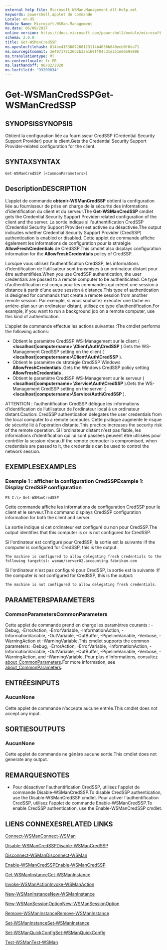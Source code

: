 ```yaml
---
external help file: Microsoft.WSMan.Management.dll-Help.xml
keywords: powershell,applet de commande
Locale: en-US
Module Name: Microsoft.WSMan.Management
ms.date: 06/09/2017
online version: https://docs.microsoft.com/powershell/module/microsoft.wsman.management/get-wsmancredssp?view=powershell-6&WT.mc_id=ps-gethelp
schema: 2.0.0
title: Get-WSManCredSSP
ms.openlocfilehash: 814be4153687268123114b4036b640eeb0f0da71
ms.sourcegitcommit: 2e497178126b2b33a169ff04c31e251e0b59e89b
ms.translationtype: MT
ms.contentlocale: fr-FR
ms.lasthandoff: 06/02/2020
ms.locfileid: "93200834"
---
```

# <span data-ttu-id="03640-103">Get-WSManCredSSP</span><span class="sxs-lookup"><span data-stu-id="03640-103">Get-WSManCredSSP</span></span>

## <span data-ttu-id="03640-104">SYNOPSIS</span><span class="sxs-lookup"><span data-stu-id="03640-104">SYNOPSIS</span></span>
<span data-ttu-id="03640-105">Obtient la configuration liée au fournisseur CredSSP (Credential Security Support Provider) pour le client.</span><span class="sxs-lookup"><span data-stu-id="03640-105">Gets the Credential Security Support Provider-related configuration for the client.</span></span>

## <span data-ttu-id="03640-106">SYNTAX</span><span class="sxs-lookup"><span data-stu-id="03640-106">SYNTAX</span></span>

```
Get-WSManCredSSP [<CommonParameters>]
```

## <span data-ttu-id="03640-107">Description</span><span class="sxs-lookup"><span data-stu-id="03640-107">DESCRIPTION</span></span>
<span data-ttu-id="03640-108">L’applet de commande **obtenir-WSManCredSSP** obtient la configuration liée au fournisseur de prise en charge de la sécurité des informations d’identification du client et du serveur.</span><span class="sxs-lookup"><span data-stu-id="03640-108">The **Get-WSManCredSSP** cmdlet gets the Credential Security Support Provider-related configuration of the client and the server.</span></span>
<span data-ttu-id="03640-109">La sortie indique si l'authentification CredSSP (Credential Security Support Provider) est activée ou désactivée.</span><span class="sxs-lookup"><span data-stu-id="03640-109">The output indicates whether Credential Security Support Provider (CredSSP) authentication is enabled or disabled.</span></span>
<span data-ttu-id="03640-110">Cette applet de commande affiche également les informations de configuration pour la stratégie **AllowFreshCredentials** de CredSSP.</span><span class="sxs-lookup"><span data-stu-id="03640-110">This cmdlet also displays configuration information for the **AllowFreshCredentials** policy of CredSSP.</span></span>

<span data-ttu-id="03640-111">Lorsque vous utilisez l’authentification CredSSP, les informations d’identification de l’utilisateur sont transmises à un ordinateur distant pour être authentifiées.</span><span class="sxs-lookup"><span data-stu-id="03640-111">When you use CredSSP authentication, the user credentials are passed to a remote computer to be authenticated.</span></span>
<span data-ttu-id="03640-112">Ce type d’authentification est conçu pour les commandes qui créent une session à distance à partir d’une autre session à distance.</span><span class="sxs-lookup"><span data-stu-id="03640-112">This type of authentication is designed for commands that create a remote session from another remote session.</span></span>
<span data-ttu-id="03640-113">Par exemple, si vous souhaitez exécuter une tâche en arrière-plan sur un ordinateur distant, utilisez ce type d’authentification.</span><span class="sxs-lookup"><span data-stu-id="03640-113">For example, if you want to run a background job on a remote computer, use this kind of authentication.</span></span>

<span data-ttu-id="03640-114">L'applet de commande effectue les actions suivantes :</span><span class="sxs-lookup"><span data-stu-id="03640-114">The cmdlet performs the following actions:</span></span>

- <span data-ttu-id="03640-115">Obtient le paramètre CredSSP WS-Management sur le client ( **\<localhost|computername\> \Client\Auth\CredSSP** ).</span><span class="sxs-lookup"><span data-stu-id="03640-115">Gets the WS-Management CredSSP setting on the client ( **\<localhost|computername\>\Client\Auth\CredSSP** ).</span></span>
- <span data-ttu-id="03640-116">Obtient le paramètre de stratégie CredSSP Windows **AllowFreshCredentials** .</span><span class="sxs-lookup"><span data-stu-id="03640-116">Gets the Windows CredSSP policy setting **AllowFreshCredentials** .</span></span>
- <span data-ttu-id="03640-117">Obtient le paramètre CredSSP WS-Management sur le serveur ( **\<localhost|computername\> \Service\Auth\CredSSP** ).</span><span class="sxs-lookup"><span data-stu-id="03640-117">Gets the WS-Management CredSSP setting on the server ( **\<localhost|computername\>\Service\Auth\CredSSP** ).</span></span>

<span data-ttu-id="03640-118">ATTENTION : l’authentification CredSSP délègue les informations d’identification de l’utilisateur de l’ordinateur local à un ordinateur distant.</span><span class="sxs-lookup"><span data-stu-id="03640-118">Caution: CredSSP authentication delegates the user credentials from the local computer to a remote computer.</span></span>
<span data-ttu-id="03640-119">Cette pratique augmente le risque de sécurité lié à l'opération distante.</span><span class="sxs-lookup"><span data-stu-id="03640-119">This practice increases the security risk of the remote operation.</span></span>
<span data-ttu-id="03640-120">Si l'ordinateur distant n'est pas fiable, les informations d'identification qui lui sont passées peuvent être utilisées pour contrôler la session réseau.</span><span class="sxs-lookup"><span data-stu-id="03640-120">If the remote computer is compromised, when credentials are passed to it, the credentials can be used to control the network session.</span></span>

## <span data-ttu-id="03640-121">EXEMPLES</span><span class="sxs-lookup"><span data-stu-id="03640-121">EXAMPLES</span></span>

### <span data-ttu-id="03640-122">Exemple 1 : afficher la configuration CredSSP</span><span class="sxs-lookup"><span data-stu-id="03640-122">Example 1: Display CredSSP configuration</span></span>

```
PS C:\> Get-WSManCredSSP
```

<span data-ttu-id="03640-123">Cette commande affiche les informations de configuration CredSSP pour le client et le serveur.</span><span class="sxs-lookup"><span data-stu-id="03640-123">This command displays CredSSP configuration information for both the client and server.</span></span>

<span data-ttu-id="03640-124">La sortie indique si cet ordinateur est configuré ou non pour CredSSP.</span><span class="sxs-lookup"><span data-stu-id="03640-124">The output identifies that this computer is or is not configured for CredSSP.</span></span>

<span data-ttu-id="03640-125">Si l'ordinateur est configuré pour CredSSP, la sortie est la suivante :</span><span class="sxs-lookup"><span data-stu-id="03640-125">If the computer is configured for CredSSP, this is the output:</span></span>

`The machine is configured to allow delegating fresh credentials to the following target(s): wsman/server02.accounting.fabrikam.com`

<span data-ttu-id="03640-126">Si l'ordinateur n'est pas configuré pour CredSSP, la sortie est la suivante :</span><span class="sxs-lookup"><span data-stu-id="03640-126">If the computer is not configured for CredSSP, this is the output:</span></span>

`The machine is not configured to allow delegating fresh credentials.`

## <span data-ttu-id="03640-127">PARAMETERS</span><span class="sxs-lookup"><span data-stu-id="03640-127">PARAMETERS</span></span>

### <span data-ttu-id="03640-128">CommonParameters</span><span class="sxs-lookup"><span data-stu-id="03640-128">CommonParameters</span></span>
<span data-ttu-id="03640-129">Cette applet de commande prend en charge les paramètres courants : -Debug, -ErrorAction, -ErrorVariable, -InformationAction, -InformationVariable, -OutVariable, -OutBuffer, -PipelineVariable, -Verbose, -WarningAction et -WarningVariable.</span><span class="sxs-lookup"><span data-stu-id="03640-129">This cmdlet supports the common parameters: -Debug, -ErrorAction, -ErrorVariable, -InformationAction, -InformationVariable, -OutVariable, -OutBuffer, -PipelineVariable, -Verbose, -WarningAction, and -WarningVariable.</span></span> <span data-ttu-id="03640-130">Pour plus d’informations, consultez [about_CommonParameters](https://go.microsoft.com/fwlink/?LinkID=113216).</span><span class="sxs-lookup"><span data-stu-id="03640-130">For more information, see [about_CommonParameters](https://go.microsoft.com/fwlink/?LinkID=113216).</span></span>

## <span data-ttu-id="03640-131">ENTRÉES</span><span class="sxs-lookup"><span data-stu-id="03640-131">INPUTS</span></span>

### <span data-ttu-id="03640-132">Aucun</span><span class="sxs-lookup"><span data-stu-id="03640-132">None</span></span>
<span data-ttu-id="03640-133">Cette applet de commande n’accepte aucune entrée.</span><span class="sxs-lookup"><span data-stu-id="03640-133">This cmdlet does not accept any input.</span></span>

## <span data-ttu-id="03640-134">SORTIES</span><span class="sxs-lookup"><span data-stu-id="03640-134">OUTPUTS</span></span>

### <span data-ttu-id="03640-135">Aucun</span><span class="sxs-lookup"><span data-stu-id="03640-135">None</span></span>
<span data-ttu-id="03640-136">Cette applet de commande ne génère aucune sortie.</span><span class="sxs-lookup"><span data-stu-id="03640-136">This cmdlet does not generate any output.</span></span>

## <span data-ttu-id="03640-137">REMARQUES</span><span class="sxs-lookup"><span data-stu-id="03640-137">NOTES</span></span>

* <span data-ttu-id="03640-138">Pour désactiver l'authentification CredSSP, utilisez l'applet de commande Disable-WSManCredSSP.</span><span class="sxs-lookup"><span data-stu-id="03640-138">To disable CredSSP authentication, use the Disable-WSManCredSSP cmdlet.</span></span> <span data-ttu-id="03640-139">Pour activer l'authentification CredSSP, utilisez l'applet de commande Enable-WSManCredSSP.</span><span class="sxs-lookup"><span data-stu-id="03640-139">To enable CredSSP authentication, use the Enable-WSManCredSSP cmdlet.</span></span>

## <span data-ttu-id="03640-140">LIENS CONNEXES</span><span class="sxs-lookup"><span data-stu-id="03640-140">RELATED LINKS</span></span>

[<span data-ttu-id="03640-141">Connect-WSMan</span><span class="sxs-lookup"><span data-stu-id="03640-141">Connect-WSMan</span></span>](Connect-WSMan.md)

[<span data-ttu-id="03640-142">Disable-WSManCredSSP</span><span class="sxs-lookup"><span data-stu-id="03640-142">Disable-WSManCredSSP</span></span>](Disable-WSManCredSSP.md)

[<span data-ttu-id="03640-143">Disconnect-WSMan</span><span class="sxs-lookup"><span data-stu-id="03640-143">Disconnect-WSMan</span></span>](Disconnect-WSMan.md)

[<span data-ttu-id="03640-144">Enable-WSManCredSSP</span><span class="sxs-lookup"><span data-stu-id="03640-144">Enable-WSManCredSSP</span></span>](Enable-WSManCredSSP.md)

[<span data-ttu-id="03640-145">Get-WSManInstance</span><span class="sxs-lookup"><span data-stu-id="03640-145">Get-WSManInstance</span></span>](Get-WSManInstance.md)

[<span data-ttu-id="03640-146">Invoke-WSManAction</span><span class="sxs-lookup"><span data-stu-id="03640-146">Invoke-WSManAction</span></span>](Invoke-WSManAction.md)

[<span data-ttu-id="03640-147">New-WSManInstance</span><span class="sxs-lookup"><span data-stu-id="03640-147">New-WSManInstance</span></span>](New-WSManInstance.md)

[<span data-ttu-id="03640-148">New-WSManSessionOption</span><span class="sxs-lookup"><span data-stu-id="03640-148">New-WSManSessionOption</span></span>](New-WSManSessionOption.md)

[<span data-ttu-id="03640-149">Remove-WSManInstance</span><span class="sxs-lookup"><span data-stu-id="03640-149">Remove-WSManInstance</span></span>](Remove-WSManInstance.md)

[<span data-ttu-id="03640-150">Set-WSManInstance</span><span class="sxs-lookup"><span data-stu-id="03640-150">Set-WSManInstance</span></span>](Set-WSManInstance.md)

[<span data-ttu-id="03640-151">Set-WSManQuickConfig</span><span class="sxs-lookup"><span data-stu-id="03640-151">Set-WSManQuickConfig</span></span>](Set-WSManQuickConfig.md)

[<span data-ttu-id="03640-152">Test-WSMan</span><span class="sxs-lookup"><span data-stu-id="03640-152">Test-WSMan</span></span>](Test-WSMan.md)
